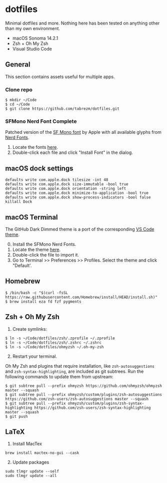 # dotfiles

Minimal dotfiles and more. Nothing here has been tested on anything other than my own environment.

- macOS Sonoma 14.2.1
- Zsh + Oh My Zsh
- Visual Studio Code

## General

This section contains assets useful for multiple apps.

### Clone repo

```
$ mkdir ~/Code
$ cd ~/Code
$ git clone https://github.com/tabrezm/dotfiles.git
```

### SFMono Nerd Font Complete

Patched version of the [SF Mono font](https://developer.apple.com/fonts/) by
Apple with all available glyphs from [Nerd Fonts](https://github.com/ryanoasis/nerd-fonts).

1. Locate the fonts [here](fonts).
2. Double-click each file and click "Install Font" in the dialog.

## macOS dock settings

```shell
defaults write com.apple.dock tilesize -int 48
defaults write com.apple.dock size-immutable -bool true
defaults write com.apple.dock orientation -string left
defaults write com.apple.dock minimize-to-application -bool true
defaults write com.apple.dock show-process-indicators -bool false
killall Dock
```

## macOS Terminal

The GitHub Dark Dimmed theme is a port of the corresponding [VS Code theme](https://github.com/primer/github-vscode-theme).

0. Install the SFMono Nerd Fonts.
1. Locate the theme [here](themes/GitHub%20Dark%20Dimmed.terminal).
2. Double-click the file to import it.
3. Go to Terminal >> Preferences >> Profiles. Select the theme and click "Default'.

## Homebrew

```
$ /bin/bash -c "$(curl -fsSL https://raw.githubusercontent.com/Homebrew/install/HEAD/install.sh)"
$ brew install eza fd fzf pygments
```

## Zsh + Oh My Zsh

1. Create symlinks:

```
$ ln -s ~/Code/dotfiles/zsh/.zprofile ~/.zprofile
$ ln -s ~/Code/dotfiles/zsh/.zshrc ~/.zshrc
$ ln -s ~/Code/dotfiles/ohmyzsh ~/.oh-my-zsh
```

2. Restart your terminal.

Oh My Zsh and plugins that require installation, like `zsh-autosuggestions` and `zsh-syntax-highlighting`,
are included as git subtrees. Run the following commands to update them from upstream:

```
$ git subtree pull --prefix ohmyzsh https://github.com/ohmyzsh/ohmyzsh master --squash
$ git subtree pull --prefix ohmyzsh/custom/plugins/zsh-autosuggestions https://github.com/zsh-users/zsh-autosuggestions master --squash
$ git subtree pull --prefix ohmyzsh/custom/plugins/zsh-syntax-highlighting https://github.com/zsh-users/zsh-syntax-highlighting master --squash
$ git push
```

## LaTeX

1. Install MacTex

```
brew install mactex-no-gui --cask
```

2. Update packages

```
sudo tlmgr update --self
sudo tlmgr update --all
```
